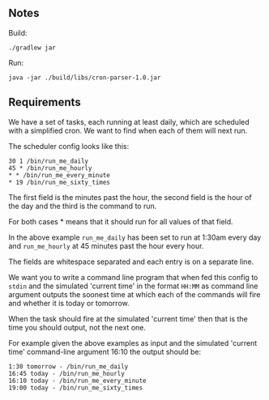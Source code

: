 ## Notes

Build:

`./gradlew jar`

Run:

`java -jar ./build/libs/cron-parser-1.0.jar`

## Requirements

We have a set of tasks, each running at least daily, which are scheduled with a simplified cron. We want to find when each of them will next run.

The scheduler config looks like this:
```
30 1 /bin/run_me_daily
45 * /bin/run_me_hourly
* * /bin/run_me_every_minute
* 19 /bin/run_me_sixty_times
```

The first field is the minutes past the hour, the second field is the hour of the day and the third is the command to run.

For both cases * means that it should run for all values of that field.

In the above example `run_me_daily` has been set to run at 1:30am every day and `run_me_hourly` at 45 minutes past the hour every hour.

The fields are whitespace separated and each entry is on a separate line.

We want you to write a command line program that when fed this config to `stdin` and the simulated 'current time' in the format `HH:MM` as command line argument outputs the soonest time at which each of the commands will fire and whether it is today or tomorrow.

When the task should fire at the simulated 'current time' then that is the time you should output, not the next one.

For example given the above examples as input and the simulated 'current time' command-line argument 16:10 the output should be:
```
1:30 tomorrow - /bin/run_me_daily
16:45 today - /bin/run_me_hourly
16:10 today - /bin/run_me_every_minute
19:00 today - /bin/run_me_sixty_times
```
